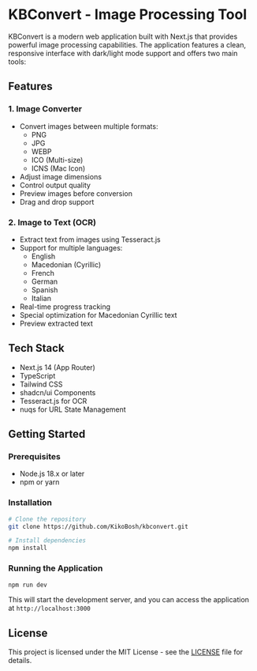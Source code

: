 # KBConvert - Image Processing Tool

KBConvert is a modern web application built with Next.js that provides powerful image processing capabilities. The application features a clean, responsive interface with dark/light mode support and offers two main tools:

## Features

### 1. Image Converter

- Convert images between multiple formats:
  - PNG
  - JPG
  - WEBP
  - ICO (Multi-size)
  - ICNS (Mac Icon)
- Adjust image dimensions
- Control output quality
- Preview images before conversion
- Drag and drop support

### 2. Image to Text (OCR)

- Extract text from images using Tesseract.js
- Support for multiple languages:
  - English
  - Macedonian (Cyrillic)
  - French
  - German
  - Spanish
  - Italian
- Real-time progress tracking
- Special optimization for Macedonian Cyrillic text
- Preview extracted text

## Tech Stack

- Next.js 14 (App Router)
- TypeScript
- Tailwind CSS
- shadcn/ui Components
- Tesseract.js for OCR
- nuqs for URL State Management

## Getting Started

### Prerequisites

- Node.js 18.x or later
- npm or yarn

### Installation

```bash
# Clone the repository
git clone https://github.com/KikoBosh/kbconvert.git

# Install dependencies
npm install
```

### Running the Application

```bash
npm run dev
```

This will start the development server, and you can access the application at `http://localhost:3000`

## License

This project is licensed under the MIT License - see the [LICENSE](LICENSE) file for details.
